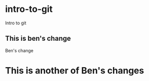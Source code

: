 # intro-to-git
Intro to git

## This is ben's change
Ben's change

# This is another of Ben's changes
